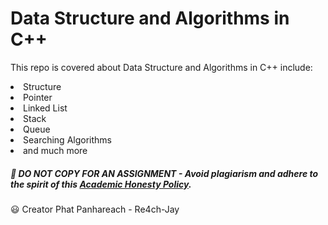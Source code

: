 # Data Structure and Algorithms in C++

This repo is covered about Data Structure and Algorithms in C++ include:

<li>Structure</li>
<li>Pointer</li>
<li>Linked List</li>
<li>Stack</li>
<li>Queue</li>
<li>Searching Algorithms</li>
<li>and much more</li>

##### :no_entry_sign: DO NOT COPY FOR AN ASSIGNMENT - Avoid plagiarism and adhere to the spirit of this <a href="/https://www.freecodecamp.org/news/academic-honesty-policy/"> Academic Honesty Policy</a>.


:smiley: Creator Phat Panhareach - Re4ch-Jay

